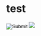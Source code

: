 # test
<input type="image" src="http://placekitten.com.s3.amazonaws.com/homepage-samples/200/286.jpg"/>
<BODY BACKGROUND="http://placekitten.com.s3.amazonaws.com/homepage-samples/200/286.jpg"/>
<img src="http://placekitten.com.s3.amazonaws.com/homepage-samples/200/286.jpg"/>
